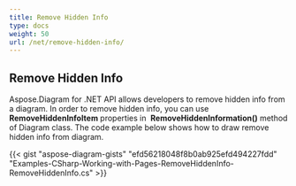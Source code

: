 ```yaml
---
title: Remove Hidden Info
type: docs
weight: 50
url: /net/remove-hidden-info/
---
```


## **Remove Hidden Info**
Aspose.Diagram for .NET API allows developers to remove hidden info from a diagram. In order to remove hidden info, you can use **RemoveHiddenInfoItem** properties in  **RemoveHiddenInformation()** method of Diagram class. The code example below shows how to draw remove hidden info from diagram.

{{< gist "aspose-diagram-gists" "efd56218048f8b0ab925efd494227fdd" "Examples-CSharp-Working-with-Pages-RemoveHiddenInfo-RemoveHiddenInfo.cs" >}}
